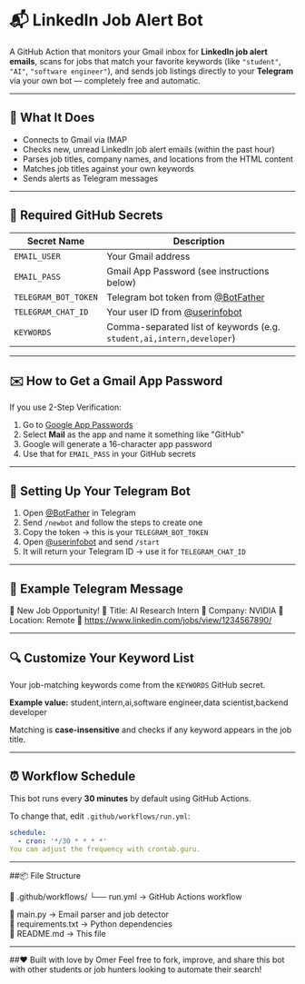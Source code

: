 # 📬 LinkedIn Job Alert Bot


A GitHub Action that monitors your Gmail inbox for **LinkedIn job alert emails**, scans for jobs that match your favorite keywords (like `"student"`, `"AI"`, `"software engineer"`), and sends job listings directly to your **Telegram** via your own bot — completely free and automatic.

---

## 🚀 What It Does

- Connects to Gmail via IMAP  
- Checks new, unread LinkedIn job alert emails (within the past hour)  
- Parses job titles, company names, and locations from the HTML content  
- Matches job titles against your own keywords  
- Sends alerts as Telegram messages  

---

## 🔐 Required GitHub Secrets

| Secret Name            | Description                                                                |
|------------------------|----------------------------------------------------------------------------|
| `EMAIL_USER`           | Your Gmail address                                                         |
| `EMAIL_PASS`           | Gmail App Password (see instructions below)                                |
| `TELEGRAM_BOT_TOKEN`   | Telegram bot token from [@BotFather](https://t.me/BotFather)               |
| `TELEGRAM_CHAT_ID`     | Your user ID from [@userinfobot](https://t.me/userinfobot)                 |
| `KEYWORDS`             | Comma-separated list of keywords (e.g. `student,ai,intern,developer`)      |

---

## ✉️ How to Get a Gmail App Password

If you use 2-Step Verification:

1. Go to [Google App Passwords](https://myaccount.google.com/apppasswords)  
2. Select **Mail** as the app and name it something like "GitHub"  
3. Google will generate a 16-character app password  
4. Use that for `EMAIL_PASS` in your GitHub secrets  

---

## 🤖 Setting Up Your Telegram Bot

1. Open [@BotFather](https://t.me/BotFather) in Telegram  
2. Send `/newbot` and follow the steps to create one  
3. Copy the token → this is your `TELEGRAM_BOT_TOKEN`  
4. Open [@userinfobot](https://t.me/userinfobot) and send `/start`  
5. It will return your Telegram ID → use it for `TELEGRAM_CHAT_ID`  

---

## 📲 Example Telegram Message

💼 New Job Opportunity!
📝 Title: AI Research Intern
🏢 Company: NVIDIA
📍 Location: Remote
🔗 https://www.linkedin.com/jobs/view/1234567890/

---

## 🔍 Customize Your Keyword List

Your job-matching keywords come from the `KEYWORDS` GitHub secret.

**Example value:**
student,intern,ai,software engineer,data scientist,backend developer


Matching is **case-insensitive** and checks if any keyword appears in the job title.

---

## ⏰ Workflow Schedule

This bot runs every **30 minutes** by default using GitHub Actions.

To change that, edit `.github/workflows/run.yml`:

```yaml
schedule:
  - cron: '*/30 * * * *'
You can adjust the frequency with crontab.guru.
```

---

##📦 File Structure

📁 .github/workflows/
   └── run.yml           → GitHub Actions workflow

📄 main.py               → Email parser and job detector  
📄 requirements.txt      → Python dependencies  
📄 README.md             → This file  

---

##❤️ Built with love by Omer
Feel free to fork, improve, and share this bot with other students or job hunters looking to automate their search!

